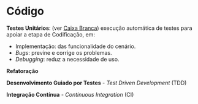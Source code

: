 # Código

**Testes Unitários**: \(ver [Caixa Branca](/testes/caixa_branca.md)\) execução automática de testes para apoiar a etapa de Codificação, em:

* Implementação: das funcionalidade do cenário.
* _Bugs_: previne e corrige os problemas.
* _Debugging_: reduz a necessidade de uso.

**Refatoração**

**Desenvolvimento Guiado por Testes** - _Test Driven Development_ \(TDD\)

**Integração Contínua** - _Continuous Integration_ \(CI\)

